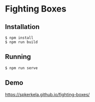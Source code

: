 # Fighting Boxes


## Installation

```
$ npm install
$ npm run build
```

## Running

```
$ npm run serve
```

## Demo

https://spkerkela.github.io/fighting-boxes/
